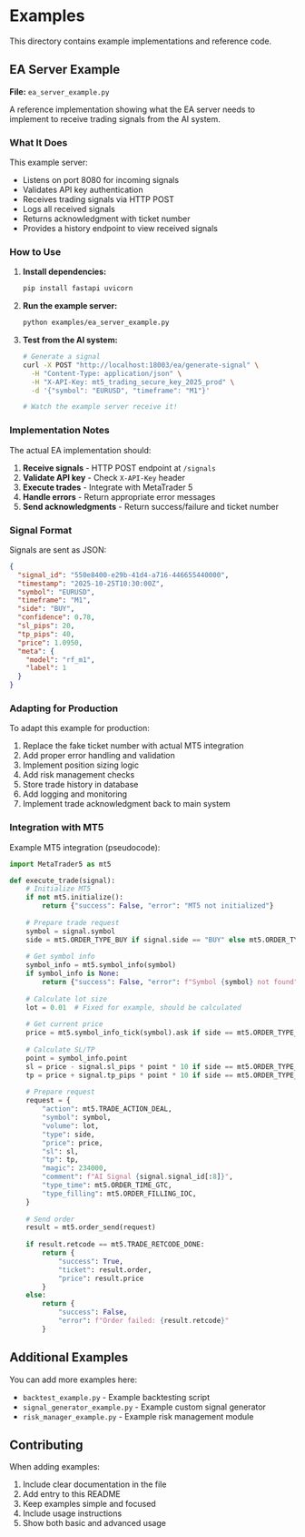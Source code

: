 # Examples

This directory contains example implementations and reference code.

## EA Server Example

**File:** `ea_server_example.py`

A reference implementation showing what the EA server needs to implement to receive trading signals from the AI system.

### What It Does

This example server:
- Listens on port 8080 for incoming signals
- Validates API key authentication
- Receives trading signals via HTTP POST
- Logs all received signals
- Returns acknowledgment with ticket number
- Provides a history endpoint to view received signals

### How to Use

1. **Install dependencies:**
   ```bash
   pip install fastapi uvicorn
   ```

2. **Run the example server:**
   ```bash
   python examples/ea_server_example.py
   ```

3. **Test from the AI system:**
   ```bash
   # Generate a signal
   curl -X POST "http://localhost:18003/ea/generate-signal" \
     -H "Content-Type: application/json" \
     -H "X-API-Key: mt5_trading_secure_key_2025_prod" \
     -d '{"symbol": "EURUSD", "timeframe": "M1"}'
   
   # Watch the example server receive it!
   ```

### Implementation Notes

The actual EA implementation should:

1. **Receive signals** - HTTP POST endpoint at `/signals`
2. **Validate API key** - Check `X-API-Key` header
3. **Execute trades** - Integrate with MetaTrader 5
4. **Handle errors** - Return appropriate error messages
5. **Send acknowledgments** - Return success/failure and ticket number

### Signal Format

Signals are sent as JSON:
```json
{
  "signal_id": "550e8400-e29b-41d4-a716-446655440000",
  "timestamp": "2025-10-25T10:30:00Z",
  "symbol": "EURUSD",
  "timeframe": "M1",
  "side": "BUY",
  "confidence": 0.78,
  "sl_pips": 20,
  "tp_pips": 40,
  "price": 1.0950,
  "meta": {
    "model": "rf_m1",
    "label": 1
  }
}
```

### Adapting for Production

To adapt this example for production:

1. Replace the fake ticket number with actual MT5 integration
2. Add proper error handling and validation
3. Implement position sizing logic
4. Add risk management checks
5. Store trade history in database
6. Add logging and monitoring
7. Implement trade acknowledgment back to main system

### Integration with MT5

Example MT5 integration (pseudocode):

```python
import MetaTrader5 as mt5

def execute_trade(signal):
    # Initialize MT5
    if not mt5.initialize():
        return {"success": False, "error": "MT5 not initialized"}
    
    # Prepare trade request
    symbol = signal.symbol
    side = mt5.ORDER_TYPE_BUY if signal.side == "BUY" else mt5.ORDER_TYPE_SELL
    
    # Get symbol info
    symbol_info = mt5.symbol_info(symbol)
    if symbol_info is None:
        return {"success": False, "error": f"Symbol {symbol} not found"}
    
    # Calculate lot size
    lot = 0.01  # Fixed for example, should be calculated
    
    # Get current price
    price = mt5.symbol_info_tick(symbol).ask if side == mt5.ORDER_TYPE_BUY else mt5.symbol_info_tick(symbol).bid
    
    # Calculate SL/TP
    point = symbol_info.point
    sl = price - signal.sl_pips * point * 10 if side == mt5.ORDER_TYPE_BUY else price + signal.sl_pips * point * 10
    tp = price + signal.tp_pips * point * 10 if side == mt5.ORDER_TYPE_BUY else price - signal.tp_pips * point * 10
    
    # Prepare request
    request = {
        "action": mt5.TRADE_ACTION_DEAL,
        "symbol": symbol,
        "volume": lot,
        "type": side,
        "price": price,
        "sl": sl,
        "tp": tp,
        "magic": 234000,
        "comment": f"AI Signal {signal.signal_id[:8]}",
        "type_time": mt5.ORDER_TIME_GTC,
        "type_filling": mt5.ORDER_FILLING_IOC,
    }
    
    # Send order
    result = mt5.order_send(request)
    
    if result.retcode == mt5.TRADE_RETCODE_DONE:
        return {
            "success": True,
            "ticket": result.order,
            "price": result.price
        }
    else:
        return {
            "success": False,
            "error": f"Order failed: {result.retcode}"
        }
```

## Additional Examples

You can add more examples here:
- `backtest_example.py` - Example backtesting script
- `signal_generator_example.py` - Example custom signal generator
- `risk_manager_example.py` - Example risk management module

## Contributing

When adding examples:
1. Include clear documentation in the file
2. Add entry to this README
3. Keep examples simple and focused
4. Include usage instructions
5. Show both basic and advanced usage
